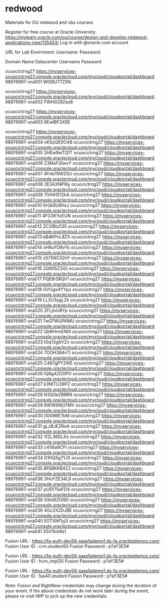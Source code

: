 # redwood
Materials for OU redwood and vbs courses

Register for free course at Oracle University: https://mylearn.oracle.com/ou/course/design-and-develop-redwood-applications-new/135453/
Log in with @oracle.com account

URL for Lab Envirnment:
Username:
Password:


Domain
Name	Datacenter	Username	Password

ocuocictrng27	https://myservices-ocuocictrng27.console.oraclecloud.com/mycloud/cloudportal/dashboard	98976997-ora001	WlS8U77Z0N

ocuocictrng27	https://myservices-ocuocictrng27.console.oraclecloud.com/mycloud/cloudportal/dashboard	98976997-ora002	FWHG28Zez8

ocuocictrng27	https://myservices-ocuocictrng27.console.oraclecloud.com/mycloud/cloudportal/dashboard	98976997-ora003	9EwlBF2X9E

ocuocictrng27	https://myservices-ocuocictrng27.console.oraclecloud.com/mycloud/cloudportal/dashboard	98976997-ora004	nKSzQE0O48
ocuocictrng27	https://myservices-ocuocictrng27.console.oraclecloud.com/mycloud/cloudportal/dashboard	98976997-ora005	2HEw9wTQ1T
ocuocictrng27	https://myservices-ocuocictrng27.console.oraclecloud.com/mycloud/cloudportal/dashboard	98976997-ora006	Z3MsFGIwvY
ocuocictrng27	https://myservices-ocuocictrng27.console.oraclecloud.com/mycloud/cloudportal/dashboard	98976997-ora007	4Fnb78WZ5U
ocuocictrng27	https://myservices-ocuocictrng27.console.oraclecloud.com/mycloud/cloudportal/dashboard	98976997-ora008	2E3AXNPI9y
ocuocictrng27	https://myservices-ocuocictrng27.console.oraclecloud.com/mycloud/cloudportal/dashboard	98976997-ora009	7lVHH512hA
ocuocictrng27	https://myservices-ocuocictrng27.console.oraclecloud.com/mycloud/cloudportal/dashboard	98976997-ora010	6rQkBz8HsJ
ocuocictrng27	https://myservices-ocuocictrng27.console.oraclecloud.com/mycloud/cloudportal/dashboard	98976997-ora011	4FG3KYoEUN
ocuocictrng27	https://myservices-ocuocictrng27.console.oraclecloud.com/mycloud/cloudportal/dashboard	98976997-ora012	ZC2IBIz535
ocuocictrng27	https://myservices-ocuocictrng27.console.oraclecloud.com/mycloud/cloudportal/dashboard	98976997-ora013	kB4KPnL8ZX
ocuocictrng27	https://myservices-ocuocictrng27.console.oraclecloud.com/mycloud/cloudportal/dashboard	98976997-ora014	xH6uYD6vYs
ocuocictrng27	https://myservices-ocuocictrng27.console.oraclecloud.com/mycloud/cloudportal/dashboard	98976997-ora015	zS75NC02nY
ocuocictrng27	https://myservices-ocuocictrng27.console.oraclecloud.com/mycloud/cloudportal/dashboard	98976997-ora016	2Q905Z2iGi
ocuocictrng27	https://myservices-ocuocictrng27.console.oraclecloud.com/mycloud/cloudportal/dashboard	98976997-ora017	PQE8r5RQV1
ocuocictrng27	https://myservices-ocuocictrng27.console.oraclecloud.com/mycloud/cloudportal/dashboard	98976997-ora018	GVUgx4YYpo
ocuocictrng27	https://myservices-ocuocictrng27.console.oraclecloud.com/mycloud/cloudportal/dashboard	98976997-ora019	LL3U3ygLZk
ocuocictrng27	https://myservices-ocuocictrng27.console.oraclecloud.com/mycloud/cloudportal/dashboard	98976997-ora020	ZFLjlvU8Yp
ocuocictrng27	https://myservices-ocuocictrng27.console.oraclecloud.com/mycloud/cloudportal/dashboard	98976997-ora021	7w07WUPKMU
ocuocictrng27	https://myservices-ocuocictrng27.console.oraclecloud.com/mycloud/cloudportal/dashboard	98976997-ora022	Qb6HrmENI0
ocuocictrng27	https://myservices-ocuocictrng27.console.oraclecloud.com/mycloud/cloudportal/dashboard	98976997-ora023	tGq13g6VZn
ocuocictrng27	https://myservices-ocuocictrng27.console.oraclecloud.com/mycloud/cloudportal/dashboard	98976997-ora024	7OOH384vTl
ocuocictrng27	https://myservices-ocuocictrng27.console.oraclecloud.com/mycloud/cloudportal/dashboard	98976997-ora025	C467gPY2WE
ocuocictrng27	https://myservices-ocuocictrng27.console.oraclecloud.com/mycloud/cloudportal/dashboard	98976997-ora026	lQ8g4ZDDPO
ocuocictrng27	https://myservices-ocuocictrng27.console.oraclecloud.com/mycloud/cloudportal/dashboard	98976997-ora027	k3NITU39PZ
ocuocictrng27	https://myservices-ocuocictrng27.console.oraclecloud.com/mycloud/cloudportal/dashboard	98976997-ora028	N3Q0eZBBR6
ocuocictrng27	https://myservices-ocuocictrng27.console.oraclecloud.com/mycloud/cloudportal/dashboard	98976997-ora029	8WW9Wj17MV
ocuocictrng27	https://myservices-ocuocictrng27.console.oraclecloud.com/mycloud/cloudportal/dashboard	98976997-ora030	j1009RE7bM
ocuocictrng27	https://myservices-ocuocictrng27.console.oraclecloud.com/mycloud/cloudportal/dashboard	98976997-ora031	gLzBJE2RnA
ocuocictrng27	https://myservices-ocuocictrng27.console.oraclecloud.com/mycloud/cloudportal/dashboard	98976997-ora032	1fZL36DLXx
ocuocictrng27	https://myservices-ocuocictrng27.console.oraclecloud.com/mycloud/cloudportal/dashboard	98976997-ora033	c41i6a9CFt
ocuocictrng27	https://myservices-ocuocictrng27.console.oraclecloud.com/mycloud/cloudportal/dashboard	98976997-ora034	D1HQ5g71JX
ocuocictrng27	https://myservices-ocuocictrng27.console.oraclecloud.com/mycloud/cloudportal/dashboard	98976997-ora035	BfSBKKB4Z2
ocuocictrng27	https://myservices-ocuocictrng27.console.oraclecloud.com/mycloud/cloudportal/dashboard	98976997-ora036	3HuYZE34L9
ocuocictrng27	https://myservices-ocuocictrng27.console.oraclecloud.com/mycloud/cloudportal/dashboard	98976997-ora037	pUEf75eFD4
ocuocictrng27	https://myservices-ocuocictrng27.console.oraclecloud.com/mycloud/cloudportal/dashboard	98976997-ora038	G9nI6Z0I9D
ocuocictrng27	https://myservices-ocuocictrng27.console.oraclecloud.com/mycloud/cloudportal/dashboard	98976997-ora039	4Gc2XZDJBE
ocuocictrng27	https://myservices-ocuocictrng27.console.oraclecloud.com/mycloud/cloudportal/dashboard	98976997-ora040	E0TXNf1yj3
ocuocictrng27	https://myservices-ocuocictrng27.console.oraclecloud.com/mycloud/cloudportal/dashboard	98976997-ora041	X5V1Ick9s1

Fusion URL : https://fa-euth-dev58-saasfademo1.ds-fa.oraclepdemos.com/
Fusion User ID : crm.student50
Fusion Password : p?aY3E5#

Fusion URL : https://fa-euth-dev58-saasfademo1.ds-fa.oraclepdemos.com/
Fusion User ID : hcm_impl20
Fusion Password : p?aY3E5#

Fusion URL : https://fa-euth-dev58-saasfademo1.ds-fa.oraclepdemos.com/
Fusion User ID : fas40.student
Fusion Password : p?aY3E5#

Note: Fusion and RightNow credentials may change during the duration of your event. If the above credentials do not work later during the event, please re-visit IWP to pick up the new credentials.
